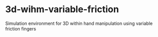 # 3d-wihm-variable-friction
Simulation environment for 3D within hand manipulation using variable friction fingers
